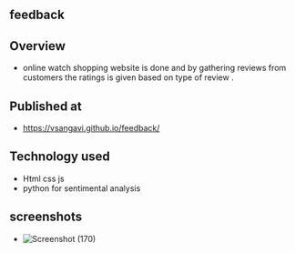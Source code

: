 ## feedback
## Overview
* online watch shopping website is done and by gathering  reviews from  customers the ratings is given based on type of review .
## Published at
* https://vsangavi.github.io/feedback/
## Technology used
* Html css js
* python for sentimental analysis
## screenshots
* ![Screenshot (170)](https://user-images.githubusercontent.com/42089548/70841422-5883e300-1e40-11ea-997c-51309419f227.png)


